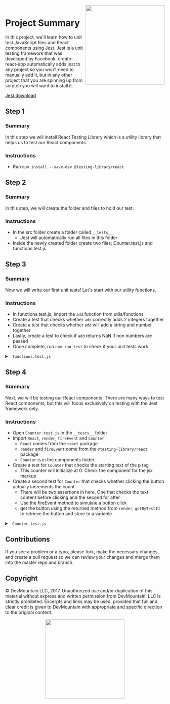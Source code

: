 <img src="https://s3.amazonaws.com/devmountain/readme-logo.png" width="250" align="right">

# Project Summary

In this project, we'll learn how to unit test JavaScript files and React components using Jest. Jest is a unit testing framework that was developed by Facebook. create-react-app automatically adds jest to any project so you won't need to manually add it, but in any other project that you are spinning up from scratch you will want to install it.

<a href="https://jestjs.io/docs/en/getting-started.html">Jest download</a>

## Step 1

### Summary

In this step we will install React Testing Library which is a utility library that helps us to test our React components.

### Instructions

- Run `npm install --save-dev @testing-library/react`

## Step 2

### Summary

In this step, we will create the folder and files to hold our test.

### Instructions

- In the src folder create a folder called `__tests__`
  - Jest will automatically run all files in this folder
- Inside the newly created folder create two files; Counter.test.js and functions.test.js

## Step 3

### Summary

Now we will write our first unit tests! Let's start with our utility functions.

### Instructions

- In functions.test.js, import the `add` function from utils/functions
- Create a test that checks whether `add` correctly adds 2 integers together
- Create a test that checks whether `add` will add a string and number together
- Lastly, create a test to check if `add` returns NaN if non numbers are passed
- Once complete, run `npm run test` to check if your unit tests work

<details>

<summary> <code> functions.test.js </code> </summary>

```js
import { add } from '../utils/functions';

it('add returns the sum of two numbers', () => {
  expect(add(1, 2)).toBe(3);
});

it('add handles string inputs that are numbers', () => {
  expect(add('3', '4')).toBe(7);
});

it(`add returns NaN if non numbers are passed`, () => {
  expect(add('hello', 'world')).toBeNaN();
});
```

</details>

## Step 4

### Summary

Next, we will be testing our React components. There are many ways to test React components, but this will focus exclusively on testing with the Jest framework only.

### Instructions

- Open `Counter.test.js` in the `__tests__` folder
- Import `React`, `render`, `fireEvent` and `Counter`
  - `React` comes from the `react` package
  - `render` and `fireEvent` come from the `@testing-library/react` package
  - `Counter` is in the components folder
- Create a test for `Counter` that checks the starting text of the p tag
  - This counter will initialize at 0. Check the component for the jsx markup
- Create a second test for `Counter` that checks whether clicking the button actually increments the count
  - There will be two assertions in here. One that checks the text content before clicking and the second for after
  - Use the fireEvent method to simulate a button click
  - get the button using the returned method from `render`; `getByTestId` to retrieve the button and store to a variable

<details>

<summary> <code> Counter.test.js </code> </summary>

```js
import React from 'react';
import { render, fireEvent } from '@testing-library/react';
import Counter from '../components/Counter';

it('Renders out starting text', () => {
  const { container } = render(<Counter />);
  expect(container.textContent).toContain(`You've clicked 0 times!`);
});

it('Clicking increments state count', () => {
  const { getByTestId, container } = render(<Counter />);
  const button = getByTestId('counter-button');
  expect(container.textContent).toContain(`You've clicked 0 times!`);
  fireEvent.click(button);
  expect(container.textContent).toContain(`You've clicked 1 times!`);
});
```

</details>

## Contributions

If you see a problem or a typo, please fork, make the necessary changes, and create a pull request so we can review your changes and merge them into the master repo and branch.

## Copyright

© DevMountain LLC, 2017. Unauthorized use and/or duplication of this material without express and written permission from DevMountain, LLC is strictly prohibited. Excerpts and links may be used, provided that full and clear credit is given to DevMountain with appropriate and specific direction to the original content.

<p align="center">
<img src="https://s3.amazonaws.com/devmountain/readme-logo.png" width="250">
</p>
